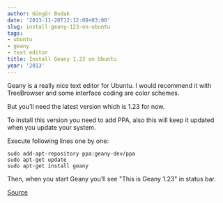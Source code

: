 ```yaml
---
author: Güngör Budak
date: '2013-11-20T12:12:00+03:00'
slug: install-geany-123-on-ubuntu
tags:
- ubuntu
- geany
- text editor
title: Install Geany 1.23 on Ubuntu
year: '2013'
---
```


Geany is a really nice text editor for Ubuntu. I would recommend it with TreeBrowser and some interface coding are color schemes.

But you’ll need the latest version which is 1.23 for now.

To install this version you need to add PPA, also this will keep it updated when you update your system.

Execute following lines one by one:

    sudo add-apt-repository ppa:geany-dev/ppa
    sudo apt-get update
    sudo apt-get install geany

Then, when you start Geany you’ll see "This is Geany 1.23" in status bar.

[Source](http://linuxg.net/how-to-install-geany-1-23-on-ubuntu-13-10-13-04-12-10-12-04-10-04-and-linux-mint-15-14-13/)
